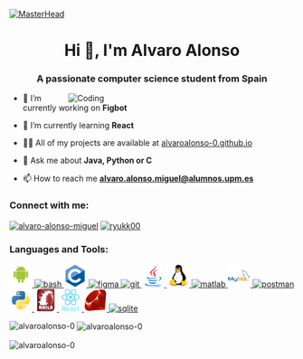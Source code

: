 [![MasterHead](https://i.pinimg.com/originals/9f/a4/8b/9fa48b09b94618f8657fdfb4efdd0e3d.jpg)](https://alvaroalonso-0.github.io)

<h1 align="center">Hi 👋, I'm Alvaro Alonso</h1>
<h3 align="center">A passionate computer science student from Spain</h3>

<img align="right" alt="Coding" width="400" src="https://64.media.tumblr.com/c543af9dd505c21d3d8d66575b25d43b/tumblr_p0ht0jtumP1vu5dwpo1_500.gif">

<!-- <p align="left"> <img src="https://komarev.com/ghpvc/?username=alvaroalonso-0&label=Profile%20views&color=0e75b6&style=flat" alt="alvaroalonso-0" /> </p> -->

- 🔭 I’m currently working on **Figbot**

- 🌱 I’m currently learning **React**

- 👨‍💻 All of my projects are available at [alvaroalonso-0.github.io](https://alvaroalonso-0.github.io/)

- 💬 Ask me about **Java, Python or C**

- 📫 How to reach me **alvaro.alonso.miguel@alumnos.upm.es**

<h3 align="left">Connect with me:</h3>
<p align="left">
<a href="https://linkedin.com/in/alvaro-alonso-miguel" target="blank"><img align="center" src="https://raw.githubusercontent.com/rahuldkjain/github-profile-readme-generator/master/src/images/icons/Social/linked-in-alt.svg" alt="alvaro-alonso-miguel" height="30" width="40" /></a>
<a href="https://www.hackerrank.com/ryukk00" target="blank"><img align="center" src="https://raw.githubusercontent.com/rahuldkjain/github-profile-readme-generator/master/src/images/icons/Social/hackerrank.svg" alt="ryukk00" height="30" width="40" /></a>
</p>

<h3 align="left">Languages and Tools:</h3>
<p align="left"> <a href="https://developer.android.com" target="_blank" rel="noreferrer"> <img src="https://raw.githubusercontent.com/devicons/devicon/master/icons/android/android-original-wordmark.svg" alt="android" width="40" height="40"/> </a> <a href="https://www.gnu.org/software/bash/" target="_blank" rel="noreferrer"> <img src="https://www.vectorlogo.zone/logos/gnu_bash/gnu_bash-icon.svg" alt="bash" width="40" height="40"/> </a> <a href="https://www.cprogramming.com/" target="_blank" rel="noreferrer"> <img src="https://raw.githubusercontent.com/devicons/devicon/master/icons/c/c-original.svg" alt="c" width="40" height="40"/> </a> <a href="https://www.figma.com/" target="_blank" rel="noreferrer"> <img src="https://www.vectorlogo.zone/logos/figma/figma-icon.svg" alt="figma" width="40" height="40"/> </a> <a href="https://git-scm.com/" target="_blank" rel="noreferrer"> <img src="https://www.vectorlogo.zone/logos/git-scm/git-scm-icon.svg" alt="git" width="40" height="40"/> </a> <a href="https://www.java.com" target="_blank" rel="noreferrer"> <img src="https://raw.githubusercontent.com/devicons/devicon/master/icons/java/java-original.svg" alt="java" width="40" height="40"/> </a> <a href="https://www.linux.org/" target="_blank" rel="noreferrer"> <img src="https://raw.githubusercontent.com/devicons/devicon/master/icons/linux/linux-original.svg" alt="linux" width="40" height="40"/> </a> <a href="https://www.mathworks.com/" target="_blank" rel="noreferrer"> <img src="https://upload.wikimedia.org/wikipedia/commons/2/21/Matlab_Logo.png" alt="matlab" width="40" height="40"/> </a> <a href="https://www.mysql.com/" target="_blank" rel="noreferrer"> <img src="https://raw.githubusercontent.com/devicons/devicon/master/icons/mysql/mysql-original-wordmark.svg" alt="mysql" width="40" height="40"/> </a> <a href="https://postman.com" target="_blank" rel="noreferrer"> <img src="https://www.vectorlogo.zone/logos/getpostman/getpostman-icon.svg" alt="postman" width="40" height="40"/> </a> <a href="https://www.python.org" target="_blank" rel="noreferrer"> <img src="https://raw.githubusercontent.com/devicons/devicon/master/icons/python/python-original.svg" alt="python" width="40" height="40"/> </a> <a href="https://rubyonrails.org" target="_blank" rel="noreferrer"> <img src="https://raw.githubusercontent.com/devicons/devicon/master/icons/rails/rails-original-wordmark.svg" alt="rails" width="40" height="40"/> </a> <a href="https://reactjs.org/" target="_blank" rel="noreferrer"> <img src="https://raw.githubusercontent.com/devicons/devicon/master/icons/react/react-original-wordmark.svg" alt="react" width="40" height="40"/> </a> <a href="https://www.ruby-lang.org/en/" target="_blank" rel="noreferrer"> <img src="https://raw.githubusercontent.com/devicons/devicon/master/icons/ruby/ruby-original.svg" alt="ruby" width="40" height="40"/> </a> <a href="https://www.sqlite.org/" target="_blank" rel="noreferrer"> <img src="https://www.vectorlogo.zone/logos/sqlite/sqlite-icon.svg" alt="sqlite" width="40" height="40"/> </a> </p>

<p><img align="left" src="https://github-readme-stats.vercel.app/api/top-langs?username=alvaroalonso-0&show_icons=true&locale=en&layout=compact&theme=tokyonight" alt="alvaroalonso-0" /></p>

<p>&nbsp;<img align="center" src="https://github-readme-stats.vercel.app/api?username=alvaroalonso-0&show_icons=true&locale=en&theme=tokyonight" alt="alvaroalonso-0" /></p>

<p><img align="center" src="https://github-readme-streak-stats.herokuapp.com/?user=alvaroalonso-0&&theme=tokyonight" alt="alvaroalonso-0" /></p>
